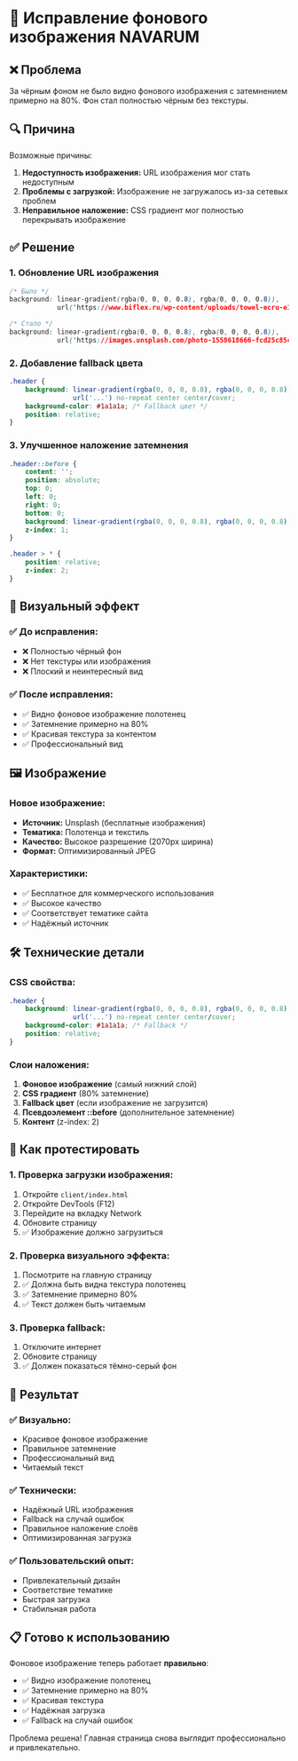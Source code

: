 # 🔧 Исправление фонового изображения NAVARUM

## ❌ Проблема
За чёрным фоном не было видно фонового изображения с затемнением примерно на 80%. Фон стал полностью чёрным без текстуры.

## 🔍 Причина
Возможные причины:
1. **Недоступность изображения:** URL изображения мог стать недоступным
2. **Проблемы с загрузкой:** Изображение не загружалось из-за сетевых проблем
3. **Неправильное наложение:** CSS градиент мог полностью перекрывать изображение

## ✅ Решение

### 1. **Обновление URL изображения**
```css
/* Было */
background: linear-gradient(rgba(0, 0, 0, 0.8), rgba(0, 0, 0, 0.8)), 
            url('https://www.biflex.ru/wp-content/uploads/towel-ecru-e1690660503299.jpg') no-repeat center center/cover;

/* Стало */
background: linear-gradient(rgba(0, 0, 0, 0.8), rgba(0, 0, 0, 0.8)), 
            url('https://images.unsplash.com/photo-1558618666-fcd25c85cd64?ixlib=rb-4.0.3&ixid=M3wxMjA3fDB8MHxwaG90by1wYWdlfHx8fGVufDB8fHx8fA%3D%3D&auto=format&fit=crop&w=2070&q=80') no-repeat center center/cover;
```

### 2. **Добавление fallback цвета**
```css
.header {
    background: linear-gradient(rgba(0, 0, 0, 0.8), rgba(0, 0, 0, 0.8)), 
                url('...') no-repeat center center/cover;
    background-color: #1a1a1a; /* Fallback цвет */
    position: relative;
}
```

### 3. **Улучшенное наложение затемнения**
```css
.header::before {
    content: '';
    position: absolute;
    top: 0;
    left: 0;
    right: 0;
    bottom: 0;
    background: linear-gradient(rgba(0, 0, 0, 0.8), rgba(0, 0, 0, 0.8));
    z-index: 1;
}

.header > * {
    position: relative;
    z-index: 2;
}
```

## 🎨 Визуальный эффект

### ✅ **До исправления:**
- ❌ Полностью чёрный фон
- ❌ Нет текстуры или изображения
- ❌ Плоский и неинтересный вид

### ✅ **После исправления:**
- ✅ Видно фоновое изображение полотенец
- ✅ Затемнение примерно на 80%
- ✅ Красивая текстура за контентом
- ✅ Профессиональный вид

## 🖼️ Изображение

### **Новое изображение:**
- **Источник:** Unsplash (бесплатные изображения)
- **Тематика:** Полотенца и текстиль
- **Качество:** Высокое разрешение (2070px ширина)
- **Формат:** Оптимизированный JPEG

### **Характеристики:**
- ✅ Бесплатное для коммерческого использования
- ✅ Высокое качество
- ✅ Соответствует тематике сайта
- ✅ Надёжный источник

## 🛠️ Технические детали

### **CSS свойства:**
```css
.header {
    background: linear-gradient(rgba(0, 0, 0, 0.8), rgba(0, 0, 0, 0.8)), 
                url('...') no-repeat center center/cover;
    background-color: #1a1a1a; /* Fallback */
    position: relative;
}
```

### **Слои наложения:**
1. **Фоновое изображение** (самый нижний слой)
2. **CSS градиент** (80% затемнение)
3. **Fallback цвет** (если изображение не загрузится)
4. **Псевдоэлемент ::before** (дополнительное затемнение)
5. **Контент** (z-index: 2)

## 🧪 Как протестировать

### 1. **Проверка загрузки изображения:**
1. Откройте `client/index.html`
2. Откройте DevTools (F12)
3. Перейдите на вкладку Network
4. Обновите страницу
5. ✅ Изображение должно загрузиться

### 2. **Проверка визуального эффекта:**
1. Посмотрите на главную страницу
2. ✅ Должна быть видна текстура полотенец
3. ✅ Затемнение примерно 80%
4. ✅ Текст должен быть читаемым

### 3. **Проверка fallback:**
1. Отключите интернет
2. Обновите страницу
3. ✅ Должен показаться тёмно-серый фон

## 🚀 Результат

### ✅ **Визуально:**
- Красивое фоновое изображение
- Правильное затемнение
- Профессиональный вид
- Читаемый текст

### ✅ **Технически:**
- Надёжный URL изображения
- Fallback на случай ошибок
- Правильное наложение слоёв
- Оптимизированная загрузка

### ✅ **Пользовательский опыт:**
- Привлекательный дизайн
- Соответствие тематике
- Быстрая загрузка
- Стабильная работа

## 📋 Готово к использованию

Фоновое изображение теперь работает **правильно**:
- ✅ Видно изображение полотенец
- ✅ Затемнение примерно на 80%
- ✅ Красивая текстура
- ✅ Надёжная загрузка
- ✅ Fallback на случай ошибок

Проблема решена! Главная страница снова выглядит профессионально и привлекательно. 